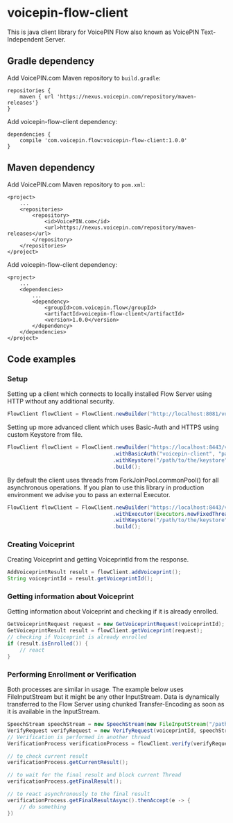 # **voicepin-flow-client**

This is java client library for VoicePIN Flow also known as VoicePIN Text-Independent Server.

## Gradle dependency

Add VoicePIN.com Maven repository to `build.gradle`:

    repositories {
        maven { url 'https://nexus.voicepin.com/repository/maven-releases'}
    }

Add voicepin-flow-client dependency:

    dependencies {
        compile 'com.voicepin.flow:voicepin-flow-client:1.0.0'
    }

## Maven dependency

Add VoicePIN.com Maven repository to `pom.xml`:

    <project>
        ...
        <repositories>
            <repository>
                <id>VoicePIN.com</id>
                <url>https://nexus.voicepin.com/repository/maven-releases</url>
            </repository>
        </repositories>
    </project>

Add voicepin-flow-client dependency:

    <project>
        ...
        <dependencies>
            ...
            <dependency>
                <groupId>com.voicepin.flow</groupId>
                <artifactId>voicepin-flow-client</artifactId>
                <version>1.0.0</version>
            </dependency>
        </dependencies>
    </project>


## **Code examples**

### Setup
Setting up a client which connects to locally installed Flow Server using HTTP without any additional security.
``` java
FlowClient flowClient = FlowClient.newBuilder("http://localhost:8081/voicepin-ti-server/v1/").build();
```

Setting up more advanced client which uses Basic-Auth and HTTPS using custom Keystore from file.
``` java
FlowClient flowClient = FlowClient.newBuilder("https://localhost:8443/voicepin-ti-server/v1/")
                                  .withBasicAuth("voicepin-client", "password")
                                  .withKeystore("/path/to/the/keystore", "keystorePassword")
                                  .build();

```

By default the client uses threads from ForkJoinPool.commonPool() for all asynchronous operations. If you plan to use this library in production environment we advise you to pass an external Executor.

``` java
FlowClient flowClient = FlowClient.newBuilder("https://localhost:8443/voicepin-ti-server/v1/")
                                  .withExecutor(Executors.newFixedThreadPool(5))
                                  .withKeystore("/path/to/the/keystore", "keystorePassword")
                                  .build();

```


### Creating Voiceprint
Creating Voiceprint and getting VoiceprintId from the response.
``` java
AddVoiceprintResult result = flowClient.addVoiceprint();
String voiceprintId = result.getVoiceprintId();
```

### Getting information about Voiceprint
Getting information about Voiceprint and checking if it is already enrolled.
``` java
GetVoiceprintRequest request = new GetVoiceprintRequest(voiceprintId);
GetVoiceprintResult result = flowClient.getVoiceprint(request);
// checking if Voiceprint is already enrolled
if (result.isEnrolled()) {
    // react
}
```



### Performing Enrollment or Verification
Both processes are similar in usage. The example below uses FileInputStream but it might be any other InputStream. Data is dynamically transferred to the Flow Server using chunked Transfer-Encoding as soon as it is available in the InputStream.
``` java
SpeechStream speechStream = new SpeechStream(new FileInputStream("/path/to/recording.wav"));
VerifyRequest verifyRequest = new VerifyRequest(voiceprintId, speechStream);
// Verification is performed in another thread
VerificationProcess verificationProcess = flowClient.verify(verifyRequest);

// to check current result
verificationProcess.getCurrentResult();

// to wait for the final result and block current Thread
verificationProcess.getFinalResult();

// to react asynchronously to the final result
verificationProcess.getFinalResultAsync().thenAccept(e -> {
    // do something
})
```



